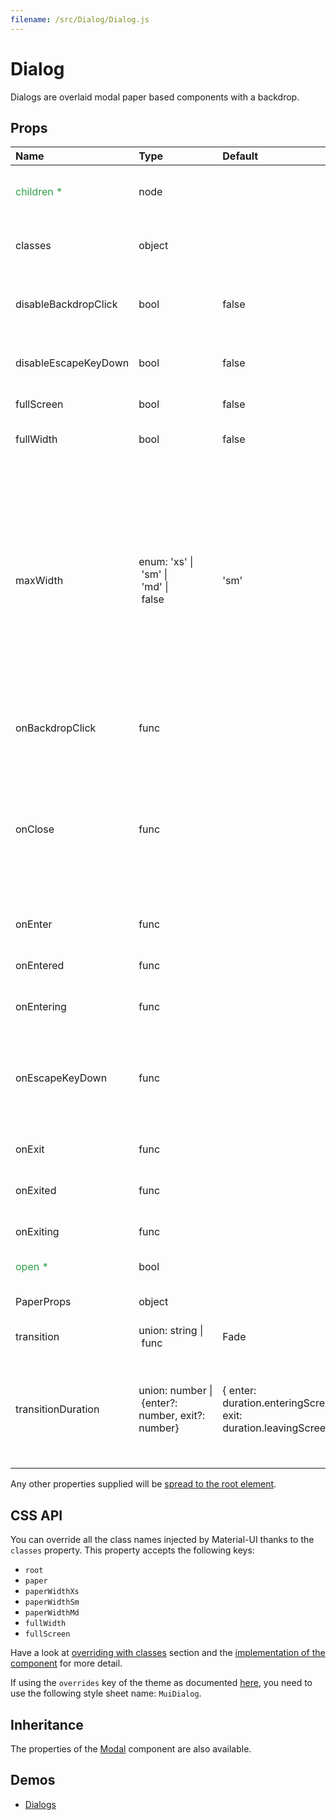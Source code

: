 ```yaml
---
filename: /src/Dialog/Dialog.js
---
```


<!--- This documentation is automatically generated, do not try to edit it. -->

# Dialog

Dialogs are overlaid modal paper based components with a backdrop.

## Props

| Name | Type | Default | Description |
|:-----|:-----|:--------|:------------|
| <span style="color: #31a148">children *</span> | node |  | Dialog children, usually the included sub-components. |
| classes | object |  | Useful to extend the style applied to components. |
| disableBackdropClick | bool | false | If `true`, clicking the backdrop will not fire the `onClose` callback. |
| disableEscapeKeyDown | bool | false | If `true`, hitting escape will not fire the `onClose` callback. |
| fullScreen | bool | false | If `true`, it will be full-screen |
| fullWidth | bool | false | If specified, stretches dialog to max width. |
| maxWidth | enum:&nbsp;'xs'&nbsp;&#124;<br>&nbsp;'sm'&nbsp;&#124;<br>&nbsp;'md'&nbsp;&#124;<br>&nbsp;false<br> | 'sm' | Determine the max width of the dialog. The dialog width grows with the size of the screen, this property is useful on the desktop where you might need some coherent different width size across your application. Set to `false` to disable `maxWidth`. |
| onBackdropClick | func |  | Callback fired when the backdrop is clicked. |
| onClose | func |  | Callback fired when the component requests to be closed.<br><br>**Signature:**<br>`function(event: object) => void`<br>*event:* The event source of the callback |
| onEnter | func |  | Callback fired before the dialog enters. |
| onEntered | func |  | Callback fired when the dialog has entered. |
| onEntering | func |  | Callback fired when the dialog is entering. |
| onEscapeKeyDown | func |  | Callback fired when the escape key is pressed, `disableKeyboard` is false and the modal is in focus. |
| onExit | func |  | Callback fired before the dialog exits. |
| onExited | func |  | Callback fired when the dialog has exited. |
| onExiting | func |  | Callback fired when the dialog is exiting. |
| <span style="color: #31a148">open *</span> | bool |  | If `true`, the Dialog is open. |
| PaperProps | object |  | Properties applied to the `Paper` element. |
| transition | union:&nbsp;string&nbsp;&#124;<br>&nbsp;func<br> | Fade | Transition component. |
| transitionDuration | union:&nbsp;number&nbsp;&#124;<br>&nbsp;{enter?: number, exit?: number}<br> | { enter: duration.enteringScreen, exit: duration.leavingScreen } | The duration for the transition, in milliseconds. You may specify a single timeout for all transitions, or individually with an object. |

Any other properties supplied will be [spread to the root element](/guides/api#spread).

## CSS API

You can override all the class names injected by Material-UI thanks to the `classes` property.
This property accepts the following keys:
- `root`
- `paper`
- `paperWidthXs`
- `paperWidthSm`
- `paperWidthMd`
- `fullWidth`
- `fullScreen`

Have a look at [overriding with classes](/customization/overrides#overriding-with-classes) section
and the [implementation of the component](https://github.com/mui-org/material-ui/tree/v1-beta/src/Dialog/Dialog.js)
for more detail.

If using the `overrides` key of the theme as documented
[here](/customization/themes#customizing-all-instances-of-a-component-type),
you need to use the following style sheet name: `MuiDialog`.

## Inheritance

The properties of the [Modal](/api/modal) component are also available.

## Demos

- [Dialogs](/demos/dialogs)

